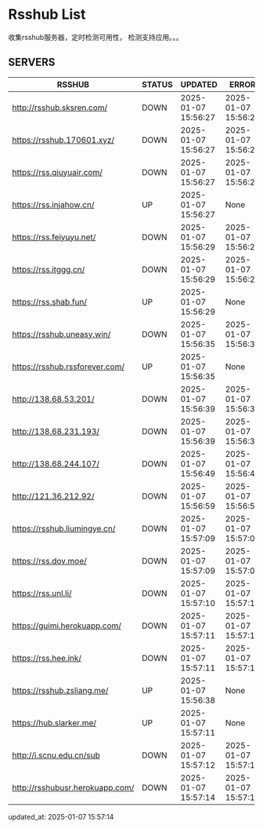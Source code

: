 # Rsshub List

收集rsshub服务器，定时检测可用性， 检测支持应用。。。


## SERVERS

|  RSSHUB   | STATUS  | UPDATED  | ERROR  | TWITTER |  
|  ----  | ----  | ----  | ----  | ---- |  
| http://rsshub.sksren.com/ | DOWN | 2025-01-07 15:56:27 | 2025-01-07 15:56:27 |  
| https://rsshub.170601.xyz/ | DOWN | 2025-01-07 15:56:27 | 2025-01-07 15:56:27 |  
| https://rss.qiuyuair.com/ | DOWN | 2025-01-07 15:56:27 | 2025-01-07 15:56:27 |  
| https://rss.injahow.cn/ | UP | 2025-01-07 15:56:27 | None ||  
| https://rss.feiyuyu.net/ | DOWN | 2025-01-07 15:56:29 | 2025-01-07 15:56:29 |  
| https://rss.itggg.cn/ | DOWN | 2025-01-07 15:56:29 | 2025-01-07 15:56:29 |  
| https://rss.shab.fun/ | UP | 2025-01-07 15:56:29 | None ||  
| https://rsshub.uneasy.win/ | DOWN | 2025-01-07 15:56:35 | 2025-01-07 15:56:35 |  
| https://rsshub.rssforever.com/ | UP | 2025-01-07 15:56:35 | None ||  
| http://138.68.53.201/ | DOWN | 2025-01-07 15:56:39 | 2025-01-07 15:56:39 |  
| http://138.68.231.193/ | DOWN | 2025-01-07 15:56:39 | 2025-01-07 15:56:39 |  
| http://138.68.244.107/ | DOWN | 2025-01-07 15:56:49 | 2025-01-07 15:56:49 |  
| http://121.36.212.92/ | DOWN | 2025-01-07 15:56:59 | 2025-01-07 15:56:59 |  
| https://rsshub.liumingye.cn/ | DOWN | 2025-01-07 15:57:09 | 2025-01-07 15:57:09 |  
| https://rss.dov.moe/ | DOWN | 2025-01-07 15:57:09 | 2025-01-07 15:57:09 |  
| https://rss.unl.li/ | DOWN | 2025-01-07 15:57:10 | 2025-01-07 15:57:10 |  
| https://guimi.herokuapp.com/ | DOWN | 2025-01-07 15:57:11 | 2025-01-07 15:57:11 |  
| https://rss.hee.ink/ | DOWN | 2025-01-07 15:57:11 | 2025-01-07 15:57:11 |  
| https://rsshub.zsliang.me/ | UP | 2025-01-07 15:56:38 | None |OK|  
| https://hub.slarker.me/ | UP | 2025-01-07 15:57:11 | None ||  
| http://i.scnu.edu.cn/sub | DOWN | 2025-01-07 15:57:12 | 2025-01-07 15:57:12 |  
| http://rsshubusr.herokuapp.com/ | DOWN | 2025-01-07 15:57:14 | 2025-01-07 15:57:14 |  
  

updated_at: 2025-01-07 15:57:14  

